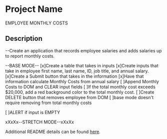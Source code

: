 # Project Name

EMPLOYEE MONTHLY COSTS

## Description

--Create an application that records employee salaries and adds salaries up to report monthly costs. 

--BASE MODE--
[x]Create a table that takes in inputs
[x]Create inputs that take in employee first name, last name, ID, job title, and annual salary.
[x]Create a Submit button that takes in the information
[x]Have that information calculate Monthly Costs from annual salary
[ ]Append Monthly Costs to DOM and CLEAR input fields
[ ]If the total monthly cost exceeds $20,000, add a red background color to the total monthly cost.
[ ]Create DELETE button that removes employee from DOM
    [ ]base mode doesn't require removing from total monthly costs

[ ]ALERT if input is EMPTY

xXxXx--STRETCH MODE--xXxXx




Additional README details can be found [here](https://github.com/PrimeAcademy/readme-template/blob/master/README.md).
